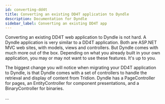 ```yaml
---
id: converting-dd4t
title: Converting an existing DD4T application to Dyndle
description: Documentation for Dyndle
sidebar_label: Converting an existing DD4T app
---
```


Converting an existing DD4T web application to Dyndle is not hard. A Dyndle application is very similar to a DD4T application. Both are ASP.NET MVC web sites, with models, views and controllers. But Dyndle comes with much more out of the box. Depending on what you already built in your own application, you may or may not want to use these features. It's up to you.

The biggest change you will notice when migrating your DD4T application to Dyndle, is that Dyndle comes with a set of controllers to handle the retrieval and display of content from Tridion. Dyndle has a PageController for pages, an EntityController for component presentations, and a BinaryController for binaries.

...


